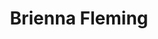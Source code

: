 ---
title: "Brienna Fleming"
presenter_id: brienna_fleming
permalink: /member_full_publications/brienna_fleming
layout: member_all_publications
---